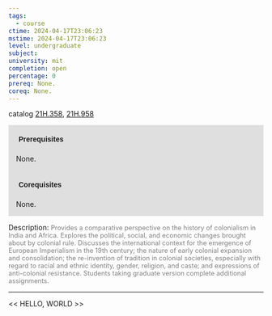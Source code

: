 ```yaml
---
tags:
  - course
ctime: 2024-04-17T23:06:23
mstime: 2024-04-17T23:06:23
level: undergraduate
subject: 
university: mit
completion: open
percentage: 0
prereq: None.
coreq: None.
---
```


catalog [21H.358](http://student.mit.edu/catalog/m21Hb.html#21H.358), [21H.958](http://student.mit.edu/catalog/m21Hb.html#21H.958)

<span style="display: block; padding: 15px; background-color: rgb(100, 100, 100, 0.2);"><font id="m_prereq2376_0" style="display: block; font-family: Arial, sans-serif; font-weight: bold; padding: 5px">Prerequisites</font><br><span id="prereq2376_0">None.</span></span>
<span style="display: block; padding: 15px; background-color: rgb(100, 100, 100, 0.2);"><font id="m_coreq2376_0" style="display: block; font-family: Arial, sans-serif; font-weight: bold; padding: 5px">Corequisites</font><br><span id="coreq2376_0">None.</span></span>

<font style="">Description:</font>
<font style="color: grey; font-size: 0.8rem;">Provides a comparative perspective on the history of colonialism in India and Africa. Explores the political, social, and economic changes brought about by colonial rule. Discusses the international context for the emergence of European Imperialism in the 19th century; the nature of early colonial expansion and consolidation; the re-invention of tradition in colonial societies, especially with regard to racial and ethnic identity, gender, religion, and caste; and expressions of anti-colonial resistance. Students taking graduate version complete additional assignments.</font>



---

<< HELLO, WORLD >>
